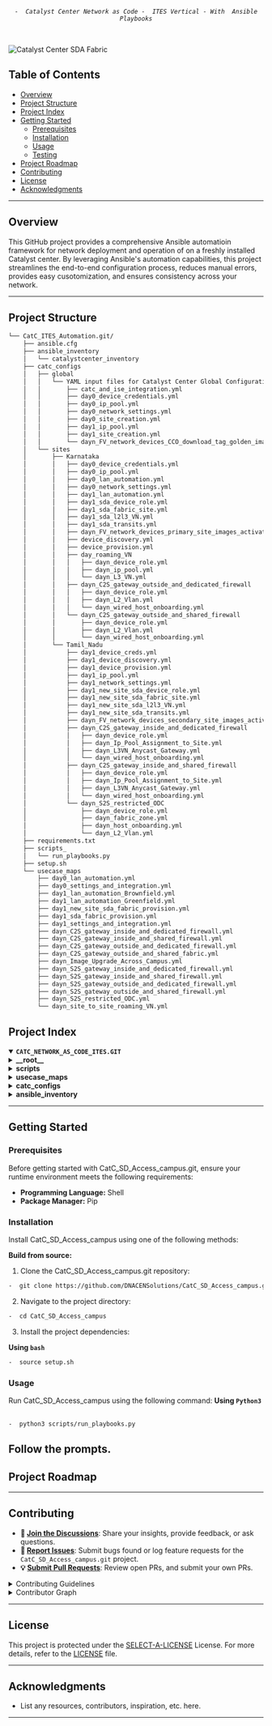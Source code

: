 <p align="center">
	<em><code>-  Catalyst Center Network as Code -  ITES Vertical - With  Ansible Playbooks</code></em>
</p>
<p align="center"><!-- default option, no dependency badges. -->
</p>
<p align="center">
	<!-- default option, no dependency badges. -->
</p>
<br>

![Catalyst Center SDA Fabric](images/ITES_CVPaC_Topology.png)


##  Table of Contents

-  [Overview](#Overview )
- [ Project Structure](#project-structure)
- [ Project Index](#project-index)
- [ Getting Started](#getting-started)
  - [ Prerequisites](#prerequisites)
  - [ Installation](#installation)
  - [ Usage](#usage)
  - [ Testing](#testing)
- [ Project Roadmap](#project-roadmap)
- [ Contributing](#contributing)
- [ License](#license)
- [ Acknowledgments](#acknowledgments)

---
##  Overview
This GitHub project provides a comprehensive Ansible automatioin framework for network deployment and operation of on a freshly installed Catalyst center. By leveraging Ansible's automation capabilities, this project streamlines the end-to-end configuration process, reduces manual errors, provides easy cusotomization, and ensures consistency across your network.

---
##  Project Structure
```sh
└── CatC_ITES_Automation.git/
    ├── ansible.cfg
    ├── ansible_inventory
    │   └── catalystcenter_inventory
    ├── catc_configs
    │   ├── global
    │   │   └── YAML input files for Catalyst Center Global Configurations (device credentials, IP pools, image tagging etc.)
    │   │       ├── catc_and_ise_integration.yml
    │   │       ├── day0_device_credentials.yml
    │   │       ├── day0_ip_pool.yml
    │   │       ├── day0_network_settings.yml
    │   │       ├── day0_site_creation.yml
    │   │       ├── day1_ip_pool.yml
    │   │       ├── day1_site_creation.yml
    │   │       └── dayn_FV_network_devices_CCO_download_tag_golden_images_distribution.yml
    │   └── sites
    │       ├── Karnataka
    │       │   ├── day0_device_credentials.yml
    │       │   ├── day0_ip_pool.yml
    │       │   ├── day0_lan_automation.yml
    │       │   ├── day0_network_settings.yml
    │       │   ├── day1_lan_automation.yml
    │       │   ├── day1_sda_device_role.yml
    │       │   ├── day1_sda_fabric_site.yml
    │       │   ├── day1_sda_l2l3_VN.yml
    │       │   ├── day1_sda_transits.yml
    │       │   ├── dayn_FV_network_devices_primary_site_images_activation.yml
    │       │   ├── device_discovery.yml
    │       │   ├── device_provision.yml
    │       │   ├── day_roaming_VN
    │       │   │   ├── dayn_device_role.yml
    │       │   │   ├── dayn_ip_pool.yml
    │       │   │   └── dayn_L3_VN.yml
    │       │   ├── dayn_C2S_gateway_outside_and_dedicated_firewall
    │       │   │   ├── dayn_device_role.yml
    │       │   │   ├── dayn_L2_Vlan.yml
    │       │   │   └── dayn_wired_host_onboarding.yml
    │       │   └── dayn_C2S_gateway_outside_and_shared_firewall
    │       │       ├── dayn_device_role.yml
    │       │       ├── dayn_L2_Vlan.yml
    │       │       └── dayn_wired_host_onboarding.yml
    │       └── Tamil_Nadu
    │           ├── day1_device_creds.yml
    │           ├── day1_device_discovery.yml
    │           ├── day1_device_provision.yml
    │           ├── day1_ip_pool.yml
    │           ├── day1_network_settings.yml
    │           ├── day1_new_site_sda_device_role.yml
    │           ├── day1_new_site_sda_fabric_site.yml
    │           ├── day1_new_site_sda_l2l3_VN.yml
    │           ├── day1_new_site_sda_transits.yml
    │           ├── dayn_FV_network_devices_secondary_site_images_activation.yml
    │           ├── dayn_C2S_gateway_inside_and_dedicated_firewall
    │           │   ├── dayn_device_role.yml
    │           │   ├── dayn_Ip_Pool_Assignment_to_Site.yml
    │           │   ├── dayn_L3VN_Anycast_Gateway.yml
    │           │   └── dayn_wired_host_onboarding.yml
    │           ├── dayn_C2S_gateway_inside_and_shared_firewall
    │           │   ├── dayn_device_role.yml
    │           │   ├── dayn_Ip_Pool_Assignment_to_Site.yml
    │           │   ├── dayn_L3VN_Anycast_Gateway.yml
    │           │   └── dayn_wired_host_onboarding.yml
    │           └── dayn_S2S_restricted_ODC
    │               ├── dayn_device_role.yml
    │               ├── dayn_fabric_zone.yml
    │               ├── dayn_host_onboarding.yml
    │               └── dayn_L2_Vlan.yml
    ├── requirements.txt
    ├── scripts_
    │   └── run_playbooks.py
    ├── setup.sh
    └── usecase_maps
        ├── day0_lan_automation.yml
        ├── day0_settings_and_integration.yml
        ├── day1_lan_automation_Brownfield.yml
        ├── day1_lan_automation_Greenfield.yml
        ├── day1_new_site_sda_fabric_provision.yml
        ├── day1_sda_fabric_provision.yml
        ├── day1_settings_and_integration.yml
        ├── dayn_C2S_gateway_inside_and_dedicated_firewall.yml
        ├── dayn_C2S_gateway_inside_and_shared_firewall.yml
        ├── dayn_C2S_gateway_outside_and_dedicated_firewall.yml
        ├── dayn_C2S_gateway_outside_and_shared_fabric.yml
        ├── dayn_Image_Upgrade_Across_Campus.yml
        ├── dayn_S2S_gateway_inside_and_dedicated_firewall.yml
        ├── dayn_S2S_gateway_inside_and_shared_firewall.yml
        ├── dayn_S2S_gateway_outside_and_dedicated_firewall.yml
        ├── dayn_S2S_gateway_outside_and_shared_firewall.yml
        ├── dayn_S2S_restricted_ODC.yml
        └── dayn_site_to_site_roaming_VN.yml


```

##  Project Index
<details open>
	<summary><b><code>CATC_NETWORK_AS_CODE_ITES.GIT</code></b></summary>
	<details> <!-- __root__ Submodule -->
		<summary><b>__root__</b></summary>
		<blockquote>
			<table>
			<tr>
				<td><b><a href='https://github.com/DNACENSolutions/NetworkasCode_CVPs/tree/main/nac_ites_sda/NaC_1_0_ITES_SDA/setup.sh'>setup.sh</a></b></td>
				<td><code>-  Setup script to create your python environment and install Catalyst Center Python SDK (dnacentersdk) and Ansible collection (cisco.dnac)</code></td>
			</tr>
			<tr>
				<td><b><a href='https://github.com/DNACENSolutions/NetworkasCode_CVPs/tree/main/nac_ites_sda/NaC_1_0_ITES_SDA/requirements.txt'>requirements.txt</a></b></td>
				<td><code>-  This file contains the required python modules. This file is used by setup.sh script</code></td>
			</tr>
			</table>
		</blockquote>
	</details>
	<details> <!-- scripts Submodule -->
		<summary><b>scripts</b></summary>
		<blockquote>
			<table>
			<tr>
				<td><b><a href='https://github.com/DNACENSolutions/NetworkasCode_CVPs/tree/main/nac_ites_sda/NaC_1_0_ITES_SDA/scripts/run_playbooks.py'>run_playbooks.py</a></b></td>
				<td><code>-  This Python tool is to run the Ansible playbooks with Inputs files preprogrammed in the usecase_maps files. The Tools lets you choose option to Validate the input, Execute the playbook or do both. Further it gives option for user to run the Catalyst Center Configuration usecases individually, or in a sub-group of usecase , or all the usecase in the order specified in the input file selected from usecase_maps directory.</code></td>
			</tr>
			</table>
		</blockquote>
	</details>
	<details> <!-- usecase_maps Submodule -->
		<summary><b>usecase_maps </b></summary>
		<blockquote>
			<table>
			<tr>
				<td><b><a href='https://github.com/DNACENSolutions/NetworkasCode_CVPs/tree/main/nac_ites_sda/NaC_1_0_ITES_SDA/usecase_maps/day0_settings_and_integration.yml'>day0_settings_and_integration.yml</a></b></td>
            <td> 
            <code>- This usecase performs essential Day0 configurations to prepare the infrastructure for SDA automation by integrating ISE with DNAC, creating the site hierarchy, setting up global device credentials, network settings, and assigning them to the target site (e.g., Karnataka).</code><br>
            <code>- This usecase consists of 8 operations in the following sequence:</code><br>
            <code>  #Step1: Integrate Cisco ISE with Catalyst Center for RADIUS services and TrustSec policies</code><br>
            <code>  #Step2: Create hierarchical site structure including areas, buildings, and floors</code><br>
            <code>  #Step3: Define global device credentials in Catalyst Center</code><br>
            <code>  #Step4: Assign global credentials to the Karnataka site</code><br>
            <code>  #Step5: Define global IP pools including transit and VN pools</code><br>
            <code>  #Step6: Define global network settings such as DNS, SNMP, and syslog</code><br>
            <code>  #Step7: Assign IP pools to the Karnataka site</code><br>
            <code>  #Step8: Apply global network settings to the Karnataka site</code>
            </td>
			</tr>
			<tr>
				<td><b><a href='https://github.com/DNACENSolutions/NetworkasCode_CVPs/tree/main/nac_ites_sda/NaC_1_0_ITES_SDA/usecase_maps/day0_lan_automation.yml'>day0_lan_automation.yml</a></b></td>
                <td>
                <code>- This use case handles the initial bring-up of a fabric site by automating the discovery and provisioning of seed and downstream devices. It simplifies onboarding by using LAN Automation to detect connected fabric edge nodes.</code><br>
                <code>- This use case includes the following 4 operations:</code><br> 
                <code>  #Step1: Discover seed devices in the network using CLI/SNMP-based discovery methods.</code><br> 
                <code>  #Step2: Provision the discovered seed devices to prepare them for acting as LAN Automation controllers.</code><br> 
                <code>  #Step3: Run LAN Automation to dynamically discover access switches connected to the seed devices.</code><br> 
                <code>  #Step4: Provision the newly discovered downstream devices with appropriate management IPs and configuration.</code><br>
                <code>⚠️ <b>Note:</b> Ensure that management IPs are assigned during LAN Automation if immediate provisioning of discovered devices is planned.</code></td>
			</tr>
            <tr>
				<td><b><a href='https://github.com/DNACENSolutions/NetworkasCode_CVPs/tree/main/nac_ites_sda/NaC_1_0_ITES_SDA/usecase_maps/day1_settings_and_integration.yml'>day1_settings_and_integration.yml</a></b></td>
                <td>
                <code>- This use case configures foundational Day 1 settings for onboarding a newly added site into the fabric domain. It involves site addition, IP pool design, and essential network configurations specific to the new site.</code><br> 
                <code>- This use case performs the following 5 operations:</code><br> 
                <code>  #Step1: Create a new hierarchical site under the DNAC site tree structure.</code><br> 
                <code>  #Step2: Assign pre-defined device credentials (CLI, SNMP, etc.) to the new site for future provisioning and management.</code><br> 
                <code>  #Step3: Create global IP pools to be consumed by various sites and services.</code><br> 
                <code>  #Step4: Allocate and assign the relevant IP pool slices to the newly added site.</code><br> 
                <code>  #Step5: Configure site-specific network settings such as DNS, DHCP, NTP, and syslog to enable baseline device communication and service resolution.</code></td>
			</tr>
			<tr>
				<td><b><a href='https://github.com/DNACENSolutions/NetworkasCode_CVPs/tree/main/nac_ites_sda/NaC_1_0_ITES_SDA/usecase_maps/day1_lan_automation_Brownfield.yml'>day1_lan_automation_Brownfield.yml</a></b></td>
                <td><code>-  This use case supports Brownfield site expansion by integrating newly added switches into an already operational SDA fabric. It automates the discovery of new devices via LAN Automation and provisions them to extend the fabric topology.<br><br> It consists of the following 2 operations:<br><br> #Step1: Run LAN Automation to discover additional devices connected to existing fabric infrastructure.<br> #Step2: Provision the discovered devices by assigning management IPs, applying configurations, and registering them to the fabric.<br><br> ⚠️ <b>Note:</b> Ensure management IPs are assigned during LAN Automation to allow seamless provisioning. This is especially critical for executing both steps in a single run without manual intervention.</code></td>
			</tr>
			<tr>
				<td><b><a href='https://github.com/DNACENSolutions/NetworkasCode_CVPs/tree/main/nac_ites_sda/NaC_1_0_ITES_SDA/usecase_maps/day1_lan_automation_Greenfield.yml'>day1_lan_automation_Greenfield.yml</a></b></td>
                <td><code>-  This use case brings up a completely new SDA fabric site (Greenfield deployment). It covers the end-to-end flow from discovering seed devices, provisioning them, running LAN Automation to onboard downstream devices, and finally provisioning the newly discovered nodes.<br><br> It consists of the following 4 operations:<br><br> #Step1: Discover seed devices that serve as anchors for LAN Automation.<br> #Step2: Provision the discovered seed devices with required configurations and credentials.<br> #Step3: Run LAN Automation to discover downstream connected fabric nodes (e.g., Edge or Intermediate nodes).<br> #Step4: Provision and onboard the newly discovered fabric devices into the fabric site topology.<br><br> ⚠️ <b>Note:</b> Assigning management IPs during LAN Automation is crucial for enabling seamless provisioning in the same run.</code></td>
			</tr>
			<tr>
				<td><b><a href='https://github.com/DNACENSolutions/NetworkasCode_CVPs/tree/main/nac_ites_sda/NaC_1_0_ITES_SDA/usecase_maps/day1_new_site_sda_fabric_provision.yml'>day1_new_site_sda_fabric_provision.yml</a></b></td>
                <td><code>-  This use case provisions a newly added site as a Cisco SDA Fabric site. It involves setting up the fabric structure, configuring Layer 3 IP transit for external connectivity, defining virtual networks with Anycast Gateways, and assigning appropriate device roles.<br><br> It includes the following 4 key operations:<br><br> #Step1: Designate the site as an SDA Fabric site to enable fabric-based operations.<br> #Step2: Configure Layer 3 IP Transit for external handoff to upstream networks (e.g., WAN, Data Center).<br> #Step3: Create Layer 2 and Layer 3 Virtual Networks along with Anycast Gateways for host communication.<br> #Step4: Assign fabric roles such as Border, Control Plane, and Edge to the devices within the site.</code></td>
			</tr>
            <tr>
				<td><b><a href='https://github.com/DNACENSolutions/NetworkasCode_CVPs/tree/main/nac_ites_sda/NaC_1_0_ITES_SDA/usecase_maps/day1_sda_fabric_provision.yml'>day1_sda_fabric_provision.yml</a></b></td>
                <td><code>-  This use case is focused on enabling **SDA Fabric provisioning for an already existing site** on Day 1. Unlike the <b>day1_new_site_sda_fabric_provision.yml</b> flow (which adds a new site and makes it fabric-ready), this workflow assumes that the site has already been onboarded earlier and is now being transitioned into the SDA fabric domain.<br><br>
                The workflow performs the following key operations:<br><br>
                #Step1: Convert the existing site into a Fabric Site, establishing SDA fabric boundaries.<br>
                #Step2: Set up IP Transit configurations to enable L3 handoff between fabric and traditional networks (northbound connectivity).<br>
                #Step3: Create L2 and L3 Virtual Networks, including anycast gateways, for segmenting user traffic and enabling mobility.<br>
                #Step4: Assign SDA device roles (Control Plane, Border, Edge) to participating network devices for fabric-based traffic control.<br><br>
                This use case is typically triggered after Day 0 onboarding or LAN automation is complete and is part of formalizing the site’s transition into an SDA-enabled environment.</code></td>
			</tr>
            <tr>
				<td><b><a href='https://github.com/DNACENSolutions/NetworkasCode_CVPs/tree/main/nac_ites_sda/NaC_1_0_ITES_SDA/usecase_maps/dayn_Image_Upgrade_Across_Campus.yml'>dayn_Image_Upgrade_Across_Campus.yml</a></b></td>
                <td><code>-  This Day-N use case handles **network-wide software image upgrades** across the entire SDA campus using **SWIM (Software Image Management)** via DNAC. It ensures consistent image compliance and eliminates version drifts across fabric devices.<br><br>
                The process is divided into three steps:<br><br>
                #Step1: <b>Global Image Distribution</b>
                All required golden images are downloaded from CCO (Cisco.com) and distributed to targeted devices across the campus, regardless of site or role.<br>
                #Step2: <b>Image Activation on the Primary Site</b>
                SWIM activates the distributed images at the main hub site (e.g., Karnataka). This involves image validation, compatibility checks, and reboot orchestration (if necessary).<br>
                #Step3: <b>Image Activation on the Secondary Site</b>
                The same activation process is repeated on the secondary hub site (e.g., Tamil Nadu) to maintain uniformity across geographically distributed fabric zones.<br><br>
                This ensures all fabric and non-fabric devices across the enterprise operate on validated, secure, and consistent image versions — a critical Day-N activity for lifecycle management and compliance.</code></td>
			</tr>
            <tr>
				<td><b><a href='https://github.com/DNACENSolutions/NetworkasCode_CVPs/tree/main/nac_ites_sda/NaC_1_0_ITES_SDA/usecase_maps/dayn_C2S_gateway_inside_&_dedicated_firewall.yml'>dayn_C2S_gateway_inside_&<br>_dedicated_firewall.yml</a></b></td>
                <td><code>-  This Day-N use case provisions **Client-to-Site (C2S) VPN access** via an **inside gateway with a dedicated firewall**. It facilitates secure, isolated remote access to enterprise resources, with dedicated segmentation at the network and security layer.<br>
                Key Steps:<br><br>
                #Step1: <b>IP Pool Reservation</b><br>
                An L3 IP pool is assigned to the site specifically for the dedicated C2S VPN gateway and associated Anycast Gateway. This pool is exclusive to a specific VPN domain and its clients.<br>
                #Step2: <b>L3 VN + Anycast Gateway Creation</b>
                A new L3 virtual network is created and bound to the site along with its Anycast Gateway configuration. This forms the data plane for C2S remote clients.<br>
                #Step3: <b>Device Role Assignment</b><br>
                Fabric devices (e.g., border/edge) are assigned their roles for this newly created VN. The dedicated firewall is linked as the only upstream security device, enforcing full traffic isolation.<br>
                #Step4: <b>Wired Host Onboarding</b><br>
                Wired clients are onboarded into the new virtual network. The path from remote user → VPN → dedicated firewall → onboarded device is validated end-to-end.<br><br>
                ⚠️ <b>Key Distinction from Shared Firewall:</b><br>
                In this use case, the firewall is dedicated: only one IP pool and one client context is used, ensuring exclusive traffic segmentation.<br>
                In a shared firewall setup (as handled in a different use case), multiple pools may route through a single firewall, requiring logical separation via VRFs or ACLs.<br>
                💡 <b>Use Case Applicability:</b><br>
                Ideal for high-security organizations (e.g., financial institutions, government) requiring strict separation of VPN access paths without overlap across clients or business units.</code></td>
			</tr>
            <tr>
				<td><b><a href='https://github.com/DNACENSolutions/NetworkasCode_CVPs/tree/main/nac_ites_sda/NaC_1_0_ITES_SDA/usecase_maps/dayn_C2S_gateway_inside_%26_shared_firewall.yml'>dayn_C2S_gateway_inside_&<br>_shared_firewall.yml</a></b></td>
                <td><code>-  This Day-N use case enables Client-to-Site (C2S) VPN access via an internal gateway using a shared firewall.<br>
                It provisions shared infrastructure to allow remote users, such as support executives or delivery agents,<br>
                to securely connect to ITES systems without requiring isolated security appliances per client.<br><br>
                #Step1: IP Pool Assignment<br>
                Multiple IP pools are reserved and associated with the site to support traffic segregation across different<br>
                client environments handled by the ITES provider.<br>
                #Step2: L3 VN and Anycast Gateway Setup<br>
                Virtual networks and anycast gateways are configured to route traffic from remote client endpoints through<br>
                the enterprise fabric network, ensuring proper segmentation and reachability.<br>
                #Step3: Device Role Assignment<br>
                Fabric devices are assigned roles (such as edge or border) to establish the intended routing and security<br>
                policies for C2S traffic through the shared firewall.<br>
                #Step4: Wired Host Onboarding<br>
                Local wired clients (such as branch or on-site support systems) are onboarded to the same VPN network for<br>
                functional validation and continuous integration.<br><br>
                Key Difference from Dedicated Firewall:<br>
                In this shared firewall model, a single firewall instance handles multiple client IP pools with logical isolation<br>
                enforced through VRFs and access policies. It is ideal for ITES operations managing multiple clients from the same<br>
                infrastructure, offering operational efficiency with shared security resources.<br><br>
                Use Case Example:<br>
                An ITES provider delivering customer service for multiple domains (e.g., telecom, e-commerce, insurance) can use a<br>
                shared firewall to enable secure C2S VPN access for remote agents, while maintaining separation via VRFs and ACLs<br>
                instead of physical firewalls.</code></td>
			</tr>
            <tr>
				<td><b><a href='https://github.com/DNACENSolutions/NetworkasCode_CVPs/tree/main/nac_ites_sda/NaC_1_0_ITES_SDA/usecase_maps/dayn_C2S_gateway_outside_&_dedicated_firewall.yml'>dayn_C2S_gateway_outside_&<br>_dedicated_firewall.yml</a></b></td>
                <td><code>-  This Day-N use case enables Client-to-Site (C2S) VPN access via a gateway located outside the fabric,<br>
                leveraging a dedicated firewall for strict traffic segmentation. The external firewall terminates the VPN,<br>
                and the traffic is handed off to the SDA fabric via a single L2 VLAN extending to the Border node.<br><br>
                #Step1: Fabric Site Creation<br>
                The target site is designated and initialized as a fabric site within DNAC.<br>
                #Step2: L2 Virtual Network (VLAN) Creation<br>
                A single VLAN is provisioned to establish Layer 2 connectivity between the external firewall and Border node.<br>
                #Step3: Device Role Assignment<br>
                Devices in the fabric (e.g., Border, Edge) are assigned appropriate roles to support traffic ingress from<br>
                the external gateway into the SDA fabric.<br>
                #Step4: Wired Host Onboarding<br>
                Client-facing wired hosts are onboarded into the same VLAN-based VN to complete E2E connectivity testing.<br>
                Key Design Characteristic:<br>
                The L2 handoff path connects the dedicated firewall to the Border node through a single VLAN<br>
                (e.g., VLAN 100). Traffic isolation is physical — only one IP pool and one client context are present.<br><br>
                ⚠️Difference from Shared Firewall Variant:<br>
                Unlike the shared firewall scenario (where multiple VLANs are trunked to the Border for different clients),<br>
                this setup uses a single VLAN mapped to one specific service context. Logical isolation is not needed,<br>
                as traffic is already physically segregated.<br><br>
                Use Case Example:<br>
                An ITES provider handling secure backend processing for a banking client can use a dedicated external firewall<br>
                and single VLAN to onboard remote employees via C2S VPN, ensuring exclusive resource access.</code></td>
			</tr>
            <tr>
				<td><b><a href='https://github.com/DNACENSolutions/NetworkasCode_CVPs/tree/main/nac_ites_sda/NaC_1_0_ITES_SDA/usecase_maps/dayn_C2S_gateway_outside_&_shared_firewall.yml'>dayn_C2S_gateway_outside_&<br>_shared_firewall.yml</a></b></td>
                <td><code>-  This Day-N use case enables Client-to-Site (C2S) VPN access via a gateway located outside the fabric,<br>
                utilizing a shared firewall to support multiple client contexts. VPN tunnels terminate at the firewall,<br>
                and client traffic enters the SDA fabric through dedicated Layer 2 VLANs mapped to different services.<br><br>
                #Step1: Fabric Site Creation<br>
                The site is promoted to a fabric site in DNAC to support SDA configurations.<br>
                #Step2: L2 Virtual Network (VLAN) Creation<br>
                Multiple VLANs are created and extended from the shared firewall to the Border node,<br>
                enabling logical segmentation across different clients or services.<br>
                #Step3: Device Role Assignment<br>
                Fabric devices such as Border and Edge nodes are assigned roles to ensure correct<br>
                traffic handling for each VLAN/VRF pair.<br>
                #Step4: Wired Host Onboarding<br>
                Local hosts (e.g., service endpoints or agent systems) are connected to corresponding VLANs<br>
                and validated for end-to-end VPN reachability.<br><br>
                Key Design Characteristic:<br>
                Each VLAN from the shared firewall corresponds to a logically isolated context<br>
                (e.g., VRF-A for Client A, VRF-B for Client B), enabling scalable multi-tenant support.<br><br>
                ⚠️Difference from Dedicated Firewall Variant:<br>
                In contrast to the dedicated model (with one VLAN and one client per firewall),<br>
                this setup allows multiple clients to share infrastructure without compromising logical isolation.<br><br>
                Use Case Example:<br>
                An ITES provider supporting multiple clients (e.g., telecom, healthcare, banking)<br>
                can terminate all remote user VPNs on a single shared firewall and segregate their traffic<br>
                using separate VLANs and VRFs into the SDA fabric.
                </code></td>
			</tr>
            <tr>
				<td><b><a href='https://github.com/DNACENSolutions/NetworkasCode_CVPs/tree/main/nac_ites_sda/NaC_1_0_ITES_SDA/usecase_maps/dayn_S2S_gateway_inside_&_dedicated_firewall.yml'>dayn_S2S_gateway_inside_&<br>_dedicated_firewall.yml</a></b></td>
                <td><code>-  This Day-N use case provisions Site-to-Site (S2S) VPN connectivity using a gateway located inside the fabric<br>
                along with a dedicated firewall. It is designed to establish a permanent, secure VPN tunnel between the ITES site<br>
                and an external client or remote office.<br><br>
                #Step1: IP Pool Reservation<br>
                A unique L3 IP pool is assigned to the site for S2S traffic. This pool is mapped exclusively to the VPN domain<br>
                used for communicating with a specific partner/client location.<br>
                #Step2: L3 Virtual Network and Anycast Gateway Setup<br>
                An L3 VN is created to route encrypted S2S traffic via the fabric. The Anycast Gateway ensures consistent<br>
                reachability for devices receiving VPN-terminated traffic within the ITES network.<br>
                #Step3: Device Role Assignment<br>
                Fabric devices (e.g., edge, control, border nodes) are configured to support the VN and direct S2S traffic<br>
                through a dedicated firewall. This guarantees isolation from other client or internal flows.<br>
                #Step4: Wired Host Onboarding<br>
                On-prem ITES systems—like data sync services, partner access nodes, or hosted backend systems—are onboarded<br>
                into the new VN to validate end-to-end S2S VPN connectivity.<br><br>
                ⚠️Key Design Note:<br>
                Unlike shared firewall setups that multiplex VPN tunnels via logical isolation, this model offers physical<br>
                and routing-level exclusivity. A dedicated firewall ensures no cross-tenant leakage or traffic overlap.<br><br>
                Use Case Example:<br>
                An ITES company running a payroll processing service for a state government agency may set up a dedicated<br>
                S2S tunnel between the data center and the agency’s HQ. This allows real-time data exchange while meeting<br>
                security isolation and compliance requirements.</code></td>
			</tr>
            <tr>
				<td><b><a href='https://github.com/DNACENSolutions/NetworkasCode_CVPs/tree/main/nac_ites_sda/NaC_1_0_ITES_SDA/usecase_maps/dayn_S2S_gateway_inside_&_shared_firewall.yml'>ddayn_S2S_gateway_inside_&<br>_shared_firewall.yml</a></b></td>
                <td><code>-  This Day-N use case provisions Site-to-Site (S2S) VPN connectivity using a gateway located inside the SDA fabric<br>
                along with a shared firewall. The setup enables multiple ITES customer locations to establish encrypted tunnels<br>
                into a central data center using logically isolated paths through a common firewall infrastructure.<br><br>
                #Step1: IP Pool Reservation<br>
                Multiple L3 IP pools are reserved for different remote partner/customer sites. These pools allow<br>
                each tunnel to be isolated via VRFs or security policies even while using a shared firewall.<br>
                #Step2: L3 Virtual Network and Anycast Gateway Setup<br>
                A shared L3 VN is created along with anycast gateway configuration to route encrypted S2S traffic<br>
                from multiple external locations into the fabric through distinct logical domains.<br>
                #Step3: Device Role Assignment<br>
                Fabric devices such as border nodes and edges are assigned proper roles to steer incoming S2S traffic<br>
                through the shared firewall while maintaining client-specific segmentation.<br>
                #Step4: Wired Host Onboarding<br>
                On-prem apps and services (e.g., client-dedicated VMs, database servers) are onboarded to validate<br>
                connectivity with the respective remote office through the corresponding S2S VPN tunnel.<br><br>
                ⚠️Key Design Note:<br>
                Logical isolation via VRFs, ACLs, and per-client IP pools allows multi-tenant support<br>
                over a common firewall—ideal for ITES operations hosting multiple clients at once.<br><br>
                Use Case Example:<br>
                An ITES provider offering infrastructure services to healthcare and telecom clients may set up<br>
                dedicated tunnels for each client's remote site. Using a shared firewall, both tunnels terminate<br>
                into logically separated VRFs inside the fabric, securely connecting remote offices to hosted platforms.</code></td>
			</tr>
            <tr>
				<td><b><a href='https://github.com/DNACENSolutions/NetworkasCode_CVPs/tree/main/nac_ites_sda/NaC_1_0_ITES_SDA/usecase_maps/dayn_S2S_gateway_outside_&_dedicated_firewall.yml'>dayn_S2S_gateway_outside_&<br>_dedicated_firewall.yml</a></b></td>
                <td><code>-  This Day-N use case provisions Site-to-Site (S2S) VPN connectivity through a dedicated firewall<br>
                placed outside the fabric. The decrypted traffic is handed off to the SDA fabric via L2 VLANs extending<br>
                to the Border node. This setup is ideal for ITES clients needing high security and full tunnel isolation.<br><br>
                #Step1: Fabric Site Creation<br>
                A fabric site is created to onboard all relevant devices, allowing internal forwarding of post-VPN traffic<br>
                from the dedicated firewall into the enterprise domain.<br>
                #Step2: L2 Virtual Network Creation<br>
                A dedicated L2 VN is provisioned to carry S2S traffic into the fabric. Each S2S tunnel is linked to<br>
                a specific VLAN that terminates at the fabric Border device.<br>
                #Step3: Device Role Assignment<br>
                Devices are assigned roles (edge, border, control) to facilitate the traffic path from the VPN endpoint<br>
                through to the target application segment inside the fabric.<br>
                #Step4: Wired Host Onboarding<br>
                Target enterprise services (e.g., CRMs, call routing platforms, data warehouses) are onboarded<br>
                to validate end-to-end reachability for the specific remote site.<br><br>
                ⚠️Key Design Note:<br>
                The S2S VPN tunnel terminates at the external dedicated firewall. Post decryption,<br>
                the data is handed off into the fabric through a dedicated VLAN.<br><br>
                Use Case Example:<br>
                An ITES provider running support for a financial client may set up a dedicated firewall<br>
                and VLAN (e.g., VLAN 300) for secure S2S communication from the bank’s branch network<br>
                into the hosted back-office CRM application, ensuring full tunnel isolation.</code></td>
			</tr>
            <tr>
				<td><b><a href='https://github.com/DNACENSolutions/NetworkasCode_CVPs/tree/main/nac_ites_sda/NaC_1_0_ITES_SDA/usecase_maps/dayn_S2S_gateway_outside_&_shared_firewall.yml'>dayn_S2S_gateway_outside_&<br>_shared_firewall.yml</a></b></td>
                <td><code>-  This Day-N use case provisions Site-to-Site (S2S) VPN connectivity through a shared firewall<br>
                located outside the SDA fabric. Multiple branch tunnels terminate on a single firewall, and their traffic<br>
                is logically separated using different VLANs and VRFs before entering the fabric.<br><br>
                #Step1: Fabric Site Creation<br>
                A fabric site is created to provide LAN-level handoff from the external firewall. This allows routed<br>
                or bridged traffic from all connected branches to flow toward enterprise services inside the SDA domain.<br>
                #Step2: Multiple L2 VNs Creation<br>
                Each remote branch is assigned a unique VLAN and associated L2 virtual network. These VLANs are trunked<br>
                from the firewall to the Border node, maintaining logical separation via VRFs or access policies.<br>
                #Step3: Device Role Assignment<br>
                Border and edge roles are mapped to SDA devices to direct incoming S2S branch traffic through the correct<br>
                pathways and policy domains inside the ITES fabric.<br>
                #Step4: Wired Host Onboarding<br>
                Onboarding ensures that internal services, like backend process servers or reporting tools, are reachable<br>
                by the correct VRF-mapped VLAN associated with each remote branch site.<br><br>
                ⚠️Key Design Note:<br>
                Tunnels from multiple sites (e.g., different client branches) land on a shared firewall.<br>
                Each decrypted flow is forwarded over its respective VLAN, which maps to an internal VRF.<br><br>
                Use Case Example:<br>
                An ITES firm serving multiple clients across regions connects their branch routers to a shared VPN<br>
                termination firewall in the main data center. VLAN 300 (Client-A), VLAN 301 (Client-B), etc., are<br>
                extended to the Border node to segregate traffic while optimizing infrastructure reuse.</code></td>
			</tr>
            <tr>
				<td><b><a href='https://github.com/DNACENSolutions/NetworkasCode_CVPs/tree/main/nac_ites_sda/NaC_1_0_ITES_SDA/usecase_maps/dayn_site_to_site_roaming_VN.yml'>dayn_site_to_site_roaming_VN.yml</a></b></td>
                <td><code>-  This Day-N use case enables Site-to-Site (S2S) roaming by provisioning a location-agnostic L3 VN,<br>
                allowing ODC users in ITES to operate securely from any site while enforcing strict access boundaries.<br><br>
                #Step1: IP Pool Reservation<br>
                A dedicated subnet is reserved for roaming ODC users. This IP pool will be mapped to the roaming VN<br>
                and advertised only at remote sites (excluding the home site).<br>
                #Step2: L3 VN and Anycast Gateway Setup<br>
                The roaming VN is created and deployed with Anycast Gateway across all participating ITES sites except<br>
                the home site. This provides users seamless connectivity from any remote location.<br>
                #Step3: Device Role Assignment<br>
                Fabric devices (Border/Edge) are configured at remote sites to onboard ODC users into the roaming VN.<br>
                The traffic is identified and routed toward the home site using SGT-based Policy-Based Routing (PBR).<br><br>
                ⚠️Key Design Note:<br>
                Roaming traffic exits through the home site's dedicated firewall, ensuring centralized security control.<br>
                ISE is integrated for identity-based access enforcement. Segmentation is applied using Macro (VN) or<br>
                Micro (SGT) methods to isolate different ODC environments and prevent inter-client access.<br><br>
                Use Case Example:<br>
                An ITES employee who normally works from the Chennai ODC can now log in from the Coimbatore site.<br>
                The roaming VN automatically classifies and forwards their traffic to Chennai's firewall via a secure<br>
                S2S tunnel, giving them access only to Chennai's ODC applications — maintaining security and compliance.<br><br>
                Tech Tip:<br>
                Roaming VNs allow consistent and secure access regardless of user location. They're vital for Return-To-Office<br>
                (RTO) strategies and distributed ODC models within the ITES sector.</code></td>
			</tr>
            <tr>
				<td><b><a href='https://github.com/DNACENSolutions/NetworkasCode_CVPs/tree/main/nac_ites_sda/NaC_1_0_ITES_SDA/usecase_maps/dayn_S2S_restricted_ODC.yml'>dayn_S2S_restricted_ODC.yml</a></b></td>
                <td><code>-  This Day-N use case provisions a Site-to-Site (S2S) ODC with a dedicated firewall acting<br>
                as a gateway and directly connected to the fabric edge, ensuring tight traffic control<br>
                and isolation within the ITES environment.<br><br>
                #Step1: Fabric Site Creation<br>
                A new fabric site (zone) is created using Cisco Catalyst Center to enable SD-Access<br>
                provisioning. This includes zoning and edge/border role designation.<br>
                #Step2: L2 VN Creation<br>
                A Layer 2 Virtual Network is created and added to the site. This VN will carry ODC user<br>
                traffic and enable VLAN-based segregation.<br>
                #Step3: Device Role Assignment<br>
                Edge nodes are assigned device roles. The ODC firewall is connected to the edge node on a<br>
                trunk port, ensuring it can handle all tagged VLAN traffic from multiple ODC systems.<br>
                #Step4: Wired Host Onboarding<br>
                ODC systems and users are onboarded through the configured edge nodes. Firewall policies<br>
                enforce access control and traffic logging for audit/compliance.<br><br>
                ⚠️Key Design Note:<br>
                The dedicated firewall is not upstream but directly part of the fabric zone. It acts as<br>
                the default gateway for the ODC. VPNs are used for S2S connectivity with the home site or<br>
                external network. Segmentation is applied using Macro (VN) or Micro (SGT) techniques.<br><br>
                Use Case Example:<br>
                An ITES ODC in Karnataka is onboarded into SD-Access. All client systems connect to a Layer 2<br>
                VN terminating at a dedicated firewall connected to the edge. This firewall acts as both the<br>
                default gateway and VPN terminator, offering site-to-site secure communication.<br><br>
                Security Advantage:<br>
                Since traffic doesn't leave the fabric for policy enforcement, latency is reduced and audit<br>
                visibility is improved. Each ODC remains isolated at the edge itself.</code></td>
			</tr>
			</table>
		</blockquote>
	</details>
	<details> <!-- catc_configs Submodule -->
		<summary><b>catc_configs</b></summary>
		<blockquote>
			<details>
				<summary><b>global</b></summary>
				<blockquote>
					<table>
                    <tr>
						<td><b><a href='https://github.com/DNACENSolutions/NetworkasCode_CVPs/tree/main/nac_ites_sda/NaC_1_0_ITES_SDA/catc_configs/ites_global/catc_and_ise_integration.yml'>catc_and_ise_integration.yml</a></b></td>
						<td><code>-  Integrate Catalyst Center with ISE for Radius Authentication, and Add AAA Servers</code></td>
                        <td><code>-  Related Playbook <a href='https://github.com/cisco-en-programmability/catalyst-center-ansible-iac/blob/main/workflows/ise_radius_integration/README.md'>ise_radius_integration_playbook</a></code></td>
					</tr>
                    <tr>
						<td><b><a href='https://github.com/DNACENSolutions/NetworkasCode_CVPs/tree/main/nac_ites_sda/NaC_1_0_ITES_SDA/catc_configs/ites_global/day0_site_creation.yml'>day0_site_creation.yml</a></b></td>
						<td><code>-  Creating Sites which includes areas, buildings and floors with floor images.</code></td>
                        <td><code>-  Related Playbook <a href='https://github.com/cisco-en-programmability/catalyst-center-ansible-iac/blob/main/workflows/site_hierarchy/README.md'>Network_design_site_hierarchy_playbook</a></code></td>
					</tr>
					<tr>
						<td><b><a href='https://github.com/DNACENSolutions/NetworkasCode_CVPs/tree/main/nac_ites_sda/NaC_1_0_ITES_SDA/catc_configs/ites_global/day0_network_settings.yml'>day0_network_settings.yml</a></b></td>
						<td><code>-  These configurations are network setting for Servers like AAA, NTP etc and also telemetry configuration to be configuration at global level.</code></td>
                        <td><code>-  Related Playbook <a href='https://github.com/cisco-en-programmability/catalyst-center-ansible-iac/blob/main/workflows/network_settings/README.md'>Network_settings_playbook</a></code></td>
					</tr>
					<tr>
						<td><b><a href='https://github.com/DNACENSolutions/NetworkasCode_CVPs/tree/main/nac_ites_sda/NaC_1_0_ITES_SDA/catc_configs/ites_global/day0_device_credentials.yml'>day0_device_credentials.yml</a></b></td>
						<td><code>-  Create global device credentials can be used across sites</code></td>
                        <td><code>-  Related Playbook <a href='https://github.com/cisco-en-programmability/catalyst-center-ansible-iac/blob/main/workflows/device_credentials/README.md'>Device_credentials_playbook</a></code></td>
					</tr>
					<tr>
						<td><b><a href='https://github.com/DNACENSolutions/NetworkasCode_CVPs/tree/main/nac_ites_sda/NaC_1_0_ITES_SDA/catc_configs/ites_global/day0_ip_pool.yml'>day0_ip_pool.yml</a></b></td>
						<td><code>-  Add  Network Settings Global IP Pools</code></td>
                        <td><code>-  Related Playbook <a href='https://github.com/cisco-en-programmability/catalyst-center-ansible-iac/blob/main/workflows/network_settings/README.md'>IP_pool_reservation_playbook</a></code></td>
					</tr>
                    <tr>
						<td><b><a href='https://github.com/DNACENSolutions/NetworkasCode_CVPs/tree/main/nac_ites_sda/NaC_1_0_ITES_SDA/catc_configs/ites_global/dayn_FV_network_devices_CCO_download_tag_golden_images_distribution.yml'>dayn_FV_network_devices_CCO_download_tag_golden_images_distribution.yml</a></b></td>
						<td><code>-  SWIM Upgrade the devices on sites - Tagging Golden Images</code></td>
                        <td><code>-  Related Playbook <a href='https://github.com/cisco-en-programmability/catalyst-center-ansible-iac/blob/main/workflows/swim/README.md'>Software_image_management_playbook</a></code></td>
					</tr>
					</table>
				</blockquote>
			</details>
			<details>
				<summary><b>sites</b></summary>
				<blockquote>
					<details>
						<summary><b>Karnataka</b></summary>
						<blockquote>
							<table>
							<tr>
								<td><b><a href='https://github.com/DNACENSolutions/NetworkasCode_CVPs/tree/main/nac_ites_sda/NaC_1_0_ITES_SDA/catc_configs/ites_sites/Karnataka/device_discovery.yml'>device_discovery.yml</a></b></td>
								<td><code>-  This files contains configurations required to discover your network  devices and add them to the inventory.</code></td>
								<td><code>-  Related Playbook <a href='https://github.com/cisco-en-programmability/catalyst-center-ansible-iac/blob/main/workflows/device_discovery/README.md'>Device_discovery_playbook</a></code></td>
							</tr>
                            <tr>
								<td><b><a href='https://github.com/DNACENSolutions/NetworkasCode_CVPs/tree/main/nac_ites_sda/NaC_1_0_ITES_SDA/catc_configs/ites_sites/Karnataka/device_provision.yml'>device_provision.yml</a></b></td>
								<td><code>-  This files contains configurations required to provision your network  devices.</code></td>
								<td><code>-  Related Playbook <a href='https://github.com/cisco-en-programmability/catalyst-center-ansible-iac/blob/main/workflows/provision/README.md'>Device_provision_playbook</a></code></td>
							</tr>
                            <tr>
								<td><b><a href='https://github.com/DNACENSolutions/NetworkasCode_CVPs/tree/main/nac_ites_sda/NaC_1_0_ITES_SDA/catc_configs/ites_sites/Karnataka/day0_lan_automation.yml'>day0_lan_automation.yml</a></b></td>
								<td><code>-  This files contains configurations required to perform lan automation.This is Greenfield deployement in which we are adding new site and devices and discovering/provisioning devices via lan automation.</code></td>
								<td><code>-  Related Playbook <a href='https://github.com/cisco-en-programmability/catalyst-center-ansible-iac/blob/main/workflows/lan_automation/README.md'>LAN_automation_playbook</a></code></td>
							</tr>
                            <tr>
								<td><b><a href='https://github.com/DNACENSolutions/NetworkasCode_CVPs/tree/main/nac_ites_sda/NaC_1_0_ITES_SDA/catc_configs/ites_sites/Karnataka/day1_lan_automation.yml'>day1_lan_automation.yml</a></b></td>
								<td><code>-  This files contains configurations required to perform lan automation.This is Brownfield deployement in which we are adding new devices in the existing site and discovering/provisioning devices via lan automation.</code></td>
								<td><code>-  Related Playbook <a href='https://github.com/cisco-en-programmability/catalyst-center-ansible-iac/blob/main/workflows/lan_automation/README.md'>LAN_automation_playbook</a></code></td>
							</tr>
                            <tr>
								<td><b><a href='https://github.com/DNACENSolutions/NetworkasCode_CVPs/tree/main/nac_ites_sda/NaC_1_0_ITES_SDA/catc_configs/ites_sites/Karnataka/day0_ip_pool.yml'>day0_ip_pool.yml</a></b></td>
								<td><code>-  This files contains configurations required to design and reserve the IP Pools for the site.</code></td>
								<td><code>-  Related Playbook <a href='https://github.com/cisco-en-programmability/catalyst-center-ansible-iac/blob/main/workflows/network_settings/README.md'>Network_settings_playbook</a></code></td>
							</tr>
							<tr>
								<td><b><a href='https://github.com/DNACENSolutions/NetworkasCode_CVPs/tree/main/nac_ites_sda/NaC_1_0_ITES_SDA/catc_configs/ites_sites/Karnataka/day1_sda_fabric_site.yml'>day1_sda_fabric_site.yml</a></b></td>
								<td><code>-  Creating Fabric Site and Zones.</code></td>
								<td><code>-  Related Playbook <a href='https://github.com/cisco-en-programmability/catalyst-center-ansible-iac/blob/main/workflows/sda_fabric_sites_zones/README.md'>SDA_fabric_sites_zones_playbook</a></code></td>
							</tr>
							<tr>
								<td><b><a href='https://github.com/DNACENSolutions/NetworkasCode_CVPs/tree/main/nac_ites_sda/NaC_1_0_ITES_SDA/catc_configs/ites_sites/Karnataka/day1_sda_l2l3_VN.yml'>day1_sda_l2l3_VN.yml</a></b></td>
								<td><code>-  This files contains configurations required to assign VNs (virtual networks), L2 gateways and L3 gateways to Fabric sites.</code></td>
								<td><code>-  Related Playbook <a href='https://github.com/cisco-en-programmability/catalyst-center-ansible-iac/blob/main/workflows/sda_virtual_networks_l2l3_gateways/README.md'>SDA_virtual_networks_l2_l3_gateways_playbook</a></code></td>
							</tr>
							<tr>
								<td><b><a href='https://github.com/DNACENSolutions/NetworkasCode_CVPs/tree/main/nac_ites_sda/NaC_1_0_ITES_SDA/catc_configs/ites_sites/Karnataka/day1_sda_transits.yml'>day1_sda_transits.yml</a></b></td>
								<td><code>-  This files contains configurations required to create Fabric Transits.</code></td>
								<td><code>-  Related Playbook <a href='https://github.com/cisco-en-programmability/catalyst-center-ansible-iac/blob/main/workflows/sda_fabric_transits/README.md'>SDA_fabric transits_playbook</a></code></td>
							</tr>
							<tr>
								<td><b><a href='https://github.com/DNACENSolutions/NetworkasCode_CVPs/tree/main/nac_ites_sda/NaC_1_0_ITES_SDA/catc_configs/ites_sites/Karnataka/day1_sda_device_role.yml'>day1_sda_device_role.yml</a></b></td>
								<td><code>-  This files contains configurations required for creating L3/L2 handoffs and assigning device roles.</code></td>
								<td><code>-  Related Playbook <a href='https://github.com/cisco-en-programmability/catalyst-center-ansible-iac/blob/main/workflows/sda_fabric_device_roles/README.md'>SDA_fabric_device_roles_playbook</a></code></td>
							</tr>
                            <tr>
								<td><b><a href='https://github.com/DNACENSolutions/NetworkasCode_CVPs/tree/main/nac_ites_sda/NaC_1_0_ITES_SDA/catc_configs/ites_sites/Karnataka/dayn_FV_network_devices_primary_site_images_activation.yml'>dayn_FV_network_devices_primary_site_images_activation.yml</a></b></td>
								<td><code>-  This files contains configurations required for activation of images on the devices.</code></td>
								<td><code>-  Related Playbook <a href='https://github.com/cisco-en-programmability/catalyst-center-ansible-iac/blob/main/workflows/swim/README.md'>Software_image_management_playbook</a></code></td>
							</tr>
                            <tr>
								<td><b><a href='https://github.com/DNACENSolutions/NetworkasCode_CVPs/tree/main/nac_ites_sda/NaC_1_0_ITES_SDA/catc_configs/ites_sites/Karnataka/dayn_C2S_gateway_outside_%26_shared_firewall'>dayn_C2S_gateway_outside_&<br>_shared_firewall</a></b></td>
								<td><code>-  This folder contains configurations required for bringing Client to Site ODC with gateway outside and shared firewall<br>
                                <a href='https://www-author3.cisco.com/c/en/us/td/docs/cloud-systems-management/network-automation-and-management/catalyst-center/cisco-validated-solution-profiles/validated_profile_ites_vertical.html?wcmmode=disabled#ClienttositeODCwithasharedfirewallandgatewayoutsideofthefabric'> Refer here for more info on the usecase</a></code></td>
								<td><code>-  Related Playbooks<br>
                                <a href='https://github.com/cisco-en-programmability/catalyst-center-ansible-iac/blob/main/workflows/sda_fabric_device_roles/README.md'>SDA_fabric_device_roles_playbook</a><br>
                                <a href='https://github.com/cisco-en-programmability/catalyst-center-ansible-iac/blob/main/workflows/sda_virtual_networks_l2l3_gateways/README.md'>SDA_virtual_networks_l2_l3_gateways_playbook</a><br>
                                <a href='https://github.com/cisco-en-programmability/catalyst-center-ansible-iac/blob/main/workflows/sda_hostonboarding/README.md'>SDA_host_onboarding_playbook</a>
                                </code></td>
							</tr>
                            <tr>
								<td><b><a href='https://github.com/DNACENSolutions/NetworkasCode_CVPs/tree/main/nac_ites_sda/NaC_1_0_ITES_SDA/catc_configs/ites_sites/Karnataka/dayn_C2S_gateway_outside_%26_dedicated_firewall'>dayn_C2S_gateway_outside_&<br>_dedicated_firewall</a></b></td>
								<td><code>-  This folder contains configurations required for bringing Client to Site ODC with gateway outside and dedicated firewall<br>
                                <a href='https://www-author3.cisco.com/c/en/us/td/docs/cloud-systems-management/network-automation-and-management/catalyst-center/cisco-validated-solution-profiles/validated_profile_ites_vertical.html?wcmmode=disabled#ClienttositeODCwithadedicatedfirewallandgatewayoutsidethefabric'> Refer here for more info on the usecase</a></code></td>
								<td><code>-  Related Playbooks<br>
                                <a href='https://github.com/cisco-en-programmability/catalyst-center-ansible-iac/blob/main/workflows/sda_fabric_device_roles/README.md'>SDA_fabric_device_roles_playbook</a><br>
                                <a href='https://github.com/cisco-en-programmability/catalyst-center-ansible-iac/blob/main/workflows/sda_virtual_networks_l2l3_gateways/README.md'>SDA_virtual_networks_l2_l3_gateways_playbook</a><br>
                                <a href='https://github.com/cisco-en-programmability/catalyst-center-ansible-iac/blob/main/workflows/sda_hostonboarding/README.md'>SDA_host_onboarding_playbook</a>
                                </code></td>
							</tr>
                            <tr>
								<td><b><a href='https://github.com/DNACENSolutions/NetworkasCode_CVPs/tree/main/nac_ites_sda/NaC_1_0_ITES_SDA/catc_configs/ites_sites/Karnataka/dayn_roaming_VN'>dayn_roaming_VN</a></b></td>
								<td><code>-  This folder contains configurations required for bringing Site to Site roaming VN with shared/dedicated firewall<br>
                                <a href='https://www-author3.cisco.com/c/en/us/td/docs/cloud-systems-management/network-automation-and-management/catalyst-center/cisco-validated-solution-profiles/validated_profile_ites_vertical.html?wcmmode=disabled#LocationagnosticaccessforsitetositeODCwithdedicatedfirewallandanycastgateway'> Refer here for more info on the usecase</a></code></td>
								<td><code>-  Related Playbooks<br>
                                <a href='https://github.com/cisco-en-programmability/catalyst-center-ansible-iac/blob/main/workflows/sda_fabric_device_roles/README.md'>SDA_fabric_device_roles_playbook</a><br>
                                <a href='https://github.com/cisco-en-programmability/catalyst-center-ansible-iac/blob/main/workflows/sda_virtual_networks_l2l3_gateways/README.md'>SDA_virtual_networks_l2_l3_gateways_playbook</a><br>
                                <a href='https://github.com/cisco-en-programmability/catalyst-center-ansible-iac/blob/main/workflows/network_settings/README.md'>IP_pool_creation_playbook</a>
                                </code></td>
							</tr>
							</table>
						</blockquote>
					</details>
                    <details>
						<summary><b>Tamil Nadu</b></summary>
						<blockquote>
							<table>
                            <tr>
                                <td><b><a href='https://github.com/DNACENSolutions/NetworkasCode_CVPs/tree/main/nac_ites_sda/NaC_1_0_ITES_SDA/catc_configs/ites_sites/Tamil_Nadu/day1_network_settings.yml'>day0_ip_pool.yml</a></b></td>
                                <td><code>-  This files contains configurations required to design and reserve the IP Pools for the site.</code></td>
                                <td><code>-  Related Playbook <a href='https://github.com/cisco-en-programmability/catalyst-center-ansible-iac/blob/main/workflows/network_settings/README.md'>Network_settings_playbook</a></code></td>
                            </tr>
                            <tr>
								<td><b><a href='https://github.com/DNACENSolutions/NetworkasCode_CVPs/tree/main/nac_ites_sda/NaC_1_0_ITES_SDA/catc_configs/ites_sites/Tamil_Nadu/day1_device_discovery.yml'>day1_device_discovery.yml</a></b></td>
								<td><code>-  This files contains configurations required to discover your network  devices and add them to the inventory.</code></td>
								<td><code>-  Related Playbook <a href='https://github.com/cisco-en-programmability/catalyst-center-ansible-iac/blob/main/workflows/device_discovery/README.md'>Device_discovery_playbook</a></code></td>
							</tr>
                            <tr>
								<td><b><a href='https://github.com/DNACENSolutions/NetworkasCode_CVPs/tree/main/nac_ites_sda/NaC_1_0_ITES_SDA/catc_configs/ites_sites/Tamil_Nadu/day1_device_provision.yml'>day1_device_provision.yml</a></b></td>
								<td><code>-  This files contains configurations required to provision your network  devices.</code></td>
								<td><code>-  Related Playbook <a href='https://github.com/cisco-en-programmability/catalyst-center-ansible-iac/blob/main/workflows/provision/README.md'>Device_provision_playbook</a></code></td>
							</tr>
							<tr>
								<td><b><a href='https://github.com/DNACENSolutions/NetworkasCode_CVPs/tree/main/nac_ites_sda/NaC_1_0_ITES_SDA/catc_configs/ites_sites/Tamil_Nadu/day1_new_site_sda_fabric_site.yml'>day1_new_site_sda_fabric_site.yml</a></b></td>
								<td><code>-  Creating Fabric Site and Zones.</code></td>
								<td><code>-  Related Playbook <a href='https://github.com/cisco-en-programmability/catalyst-center-ansible-iac/blob/main/workflows/sda_fabric_sites_zones/README.md'>SDA_fabric_sites_zones_playbook</a></code></td>
							</tr>
							<tr>
								<td><b><a href='https://github.com/DNACENSolutions/NetworkasCode_CVPs/tree/main/nac_ites_sda/NaC_1_0_ITES_SDA/catc_configs/ites_sites/Tamil_Nadu/day1_new_site_sda_l2l3_VN.yml'>day1_new_site_sda_l2l3_VN.yml</a></b></td>
								<td><code>-  This files contains configurations required to assign VNs (virtual networks), L2 gateways and L3 gateways to Fabric sites.</code></td>
								<td><code>-  Related Playbook <a href='https://github.com/cisco-en-programmability/catalyst-center-ansible-iac/blob/main/workflows/sda_virtual_networks_l2l3_gateways/README.md'>SDA_virtual_networks_l2_l3_gateways_playbook</a></code></td>
							</tr>
							<tr>
								<td><b><a href='https://github.com/DNACENSolutions/NetworkasCode_CVPs/tree/main/nac_ites_sda/NaC_1_0_ITES_SDA/catc_configs/ites_sites/Tamil_Nadu/day1_new_site_sda_transits.yml'>day1_new_site_sda_transits.yml</a></b></td>
								<td><code>-  This files contains configurations required to create Fabric Transits.</code></td>
								<td><code>-  Related Playbook <a href='https://github.com/cisco-en-programmability/catalyst-center-ansible-iac/blob/main/workflows/sda_fabric_transits/README.md'>SDA_fabric transits_playbook</a></code></td>
							</tr>
							<tr>
								<td><b><a href='https://github.com/DNACENSolutions/NetworkasCode_CVPs/tree/main/nac_ites_sda/NaC_1_0_ITES_SDA/catc_configs/ites_sites/Tamil_Nadu/day1_new_site_sda_device_role.yml'>day1_new_site_sda_device_role.yml</a></b></td>
								<td><code>-  This files contains configurations required for creating L3/L2 handoffs and assigning device roles.</code></td>
								<td><code>-  Related Playbook <a href='https://github.com/cisco-en-programmability/catalyst-center-ansible-iac/blob/main/workflows/sda_fabric_device_roles/README.md'>SDA_fabric_device_roles_playbook</a></code></td>
							</tr>
                            <tr>
								<td><b><a href='https://github.com/DNACENSolutions/NetworkasCode_CVPs/tree/main/nac_ites_sda/NaC_1_0_ITES_SDA/catc_configs/ites_sites/Tamil_Nadu/dayn_FV_network_devices_secondary_site_images_activation.yml'>dayn_FV_network_devices_secondary_site_images_activation.yml</a></b></td>
								<td><code>-  This files contains configurations required for activation of images on the devices.</code></td>
								<td><code>-  Related Playbook <a href='https://github.com/cisco-en-programmability/catalyst-center-ansible-iac/blob/main/workflows/swim/README.md'>Software_image_management_playbook</a></code></td>
							</tr>
                            <tr>
								<td><b><a href='https://github.com/DNACENSolutions/NetworkasCode_CVPs/tree/main/nac_ites_sda/NaC_1_0_ITES_SDA/catc_configs/ites_sites/Tamil_Nadu/dayn_C2S_gateway_inside_%26_dedicated_firewall'>dayn_C2S_gateway_inside_&<br>_dedicated_firewall</a></b></td>
								<td><code>-  This folder contains configurations required for bringing Client to Site ODC with gateway outside and shared firewall<br>
                                <a href='https://www-author3.cisco.com/c/en/us/td/docs/cloud-systems-management/network-automation-and-management/catalyst-center/cisco-validated-solution-profiles/validated_profile_ites_vertical.html?wcmmode=disabled#ClienttoSiteODCwithasharedfirewallandanycastgateway'> Refer here for more info on the usecase</a></code></td>
								<td><code>-  Related Playbooks<br>
                                <a href='https://github.com/cisco-en-programmability/catalyst-center-ansible-iac/blob/main/workflows/sda_fabric_device_roles/README.md'>SDA_fabric_device_roles_playbook</a><br>
                                <a href='https://github.com/cisco-en-programmability/catalyst-center-ansible-iac/blob/main/workflows/sda_virtual_networks_l2l3_gateways/README.md'>SDA_virtual_networks_l2_l3_gateways_playbook</a><br>
                                <a href='https://github.com/cisco-en-programmability/catalyst-center-ansible-iac/blob/main/workflows/sda_hostonboarding/README.md'>SDA_host_onboarding_playbook</a><br>
                                <a href='https://github.com/cisco-en-programmability/catalyst-center-ansible-iac/blob/main/workflows/network_settings/README.md'>IP_pool_creation_playbook</a>
                                </code></td>
							</tr>
                            <tr>
								<td><b><a href='https://github.com/DNACENSolutions/NetworkasCode_CVPs/tree/main/nac_ites_sda/NaC_1_0_ITES_SDA/catc_configs/ites_sites/Tamil_Nadu/dayn_C2S_gateway_inside_%26_shared_firewall'>dayn_C2S_gateway_inside_&<br>_shared_firewall</a></b></td>
								<td><code>-  This folder contains configurations required for bringing Client to Site ODC with gateway outside and shared firewall<br>
                                <a href='https://www-author3.cisco.com/c/en/us/td/docs/cloud-systems-management/network-automation-and-management/catalyst-center/cisco-validated-solution-profiles/validated_profile_ites_vertical.html?wcmmode=disabled#ClienttositeODCwithadedicatedfirewallconnectedtotheedgeandactingasgateway'> Refer here for more info on the usecase</a></code></td>
								<td><code>-  Related Playbooks<br>
                                <a href='https://github.com/cisco-en-programmability/catalyst-center-ansible-iac/blob/main/workflows/sda_fabric_device_roles/README.md'>SDA_fabric_device_roles_playbook</a><br>
                                <a href='https://github.com/cisco-en-programmability/catalyst-center-ansible-iac/blob/main/workflows/sda_virtual_networks_l2l3_gateways/README.md'>SDA_virtual_networks_l2_l3_gateways_playbook</a><br>
                                <a href='https://github.com/cisco-en-programmability/catalyst-center-ansible-iac/blob/main/workflows/sda_hostonboarding/README.md'>SDA_host_onboarding_playbook</a><br>
                                <a href='https://github.com/cisco-en-programmability/catalyst-center-ansible-iac/blob/main/workflows/network_settings/README.md'>IP_pool_creation_playbook</a>
                                </code></td>
							</tr>
                            <tr>
								<td><b><a href='https://github.com/DNACENSolutions/NetworkasCode_CVPs/tree/main/nac_ites_sda/NaC_1_0_ITES_SDA/catc_configs/ites_sites/Tamil_Nadu/dayn_S2S_restricted_ODC'>dayn_S2S_restricted_ODC</a></b></td>
								<td><code>-  This folder contains configurations required for bringing Client to Site ODC with gateway outside and shared firewall<br>
                                <a href='https://www-author3.cisco.com/c/en/us/td/docs/cloud-systems-management/network-automation-and-management/catalyst-center/cisco-validted-solution-profiles/validated_profile_ites_vertical.html?wcmmode=disabled#ClienttositeODCwithadedicatedfirewallconnectedtotheedgeandactingasgateway'> Refer here for more info on the usecase</a></code></td>
								<td><code>-  Related Playbooks<br>
                                <a href='https://github.com/cisco-en-programmability/catalyst-center-ansible-iac/blob/main/workflows/sda_fabric_device_roles/README.md'>SDA_fabric_device_roles_playbook</a><br>
                                <a href='https://github.com/cisco-en-programmability/catalyst-center-ansible-iac/blob/main/workflows/sda_virtual_networks_l2l3_gateways/README.md'>SDA_virtual_networks_l2_l3_gateways_playbook</a><br>
                                <a href='https://github.com/cisco-en-programmability/catalyst-center-ansible-iac/blob/main/workflows/sda_hostonboarding/README.md'>SDA_host_onboarding_playbook</a><br>
                                <a href='https://github.com/cisco-en-programmability/catalyst-center-ansible-iac/blob/main/workflows/sda_fabric_sites_zones/README.md'>SDA_fabric_site_zone_playbook</a>
                                </code></td>
							</tr>
                            </table>
                        </blockquote>
                    </details>
			</details>
		</blockquote>
	</details>
	<details> <!-- ansible_inventory Submodule -->
		<summary><b>ansible_inventory</b></summary>
		<blockquote>
			<details>
				<summary><b>catalystcenter_inventory</b></summary>
				<blockquote>
					<table>
					<tr>
						<td><b><a href='https://github.com/DNACENSolutions/CatC_SD_Access_campus.git/blob/master/ansible_inventory/catalystcenter_inventory_10.195.243.53/hosts.yml'>hosts.yml</a></b></td>
						<td><code>-  This is a sample Host file to be created for your Catalyst Center to be able to run the existing playbooks.
						Sample Inventory file
							---
							catalyst_center_hosts:
								hosts:
									give_any_hostname:
										dnac_password: Catalyst Center Credentials password
										dnac_host: Catalyst Center Host IP address Reachable fron ansible server.
										dnac_port: 443
										dnac_timeout: 60
										dnac_username: Catalyst Center Credentials username
										dnac_verify: false
										dnac_version: Catalyst Center Release. (i.e. 2.3.7.6)
										dnac_debug: true
										dnac_log_level: DEBUG
										dnac_log: true
										dnac_log_append: false
										dnac_log_file_path: log file location i.e.catc_logs
						</code></td>
					</tr>
					</table>
				</blockquote>
			</details>
		</blockquote>
	</details>
</details>

---
##  Getting Started

###  Prerequisites

Before getting started with CatC_SD_Access_campus.git, ensure your runtime environment meets the following requirements:

- **Programming Language:** Shell
- **Package Manager:** Pip


###  Installation

Install CatC_SD_Access_campus using one of the following methods:

**Build from source:**

1. Clone the CatC_SD_Access_campus.git repository:
```sh
-  git clone https://github.com/DNACENSolutions/CatC_SD_Access_campus.git
```

2. Navigate to the project directory:
```sh
-  cd CatC_SD_Access_campus
```

3. Install the project dependencies:


**Using `bash`** &nbsp; [<img align="center" src="" />]()

```sh
-  source setup.sh
```

###  Usage
Run CatC_SD_Access_campus using the following command:
**Using `Python3`** &nbsp; [<img align="center" src="" />]()

```sh
-  python3 scripts/run_playbooks.py
```
Follow the prompts. 
---
##  Project Roadmap

---

##  Contributing

- **💬 [Join the Discussions](https://github.com/DNACENSolutions/CatC_SD_Access_campus.git/discussions)**: Share your insights, provide feedback, or ask questions.
- **🐛 [Report Issues](https://github.com/DNACENSolutions/CatC_SD_Access_campus.git/issues)**: Submit bugs found or log feature requests for the `CatC_SD_Access_campus.git` project.
- **💡 [Submit Pull Requests](https://github.com/DNACENSolutions/CatC_SD_Access_campus.git/blob/main/CONTRIBUTING.md)**: Review open PRs, and submit your own PRs.

<details closed>
<summary>Contributing Guidelines</summary>

1. **Fork the Repository**: Start by forking the project repository to your github account.
2. **Clone Locally**: Clone the forked repository to your local machine using a git client.
   ```sh
   git clone https://github.com/DNACENSolutions/CatC_SD_Access_campus.git
   ```
3. **Create a New Branch**: Always work on a new branch, giving it a descriptive name.
   ```sh
   git checkout -b new-feature-x
   ```
4. **Make Your Changes**: Develop and test your changes locally.
5. **Commit Your Changes**: Commit with a clear message describing your updates.
   ```sh
   git commit -m 'Implemented new feature x.'
   ```
6. **Push to github**: Push the changes to your forked repository.
   ```sh
   git push origin new-feature-x
   ```
7. **Submit a Pull Request**: Create a PR against the original project repository. Clearly describe the changes and their motivations.
8. **Review**: Once your PR is reviewed and approved, it will be merged into the main branch. Congratulations on your contribution!
</details>

<details closed>
<summary>Contributor Graph</summary>
<br>
<p align="left">
   <a href="https://github.com{/DNACENSolutions/CatC_SD_Access_campus.git/}graphs/contributors">
      <img src="https://contrib.rocks/image?repo=DNACENSolutions/CatC_SD_Access_campus.git">
   </a>
</p>
</details>

---

##  License

This project is protected under the [SELECT-A-LICENSE](https://choosealicense.com/licenses) License. For more details, refer to the [LICENSE](https://choosealicense.com/licenses/) file.

---

##  Acknowledgments

- List any resources, contributors, inspiration, etc. here.

---
